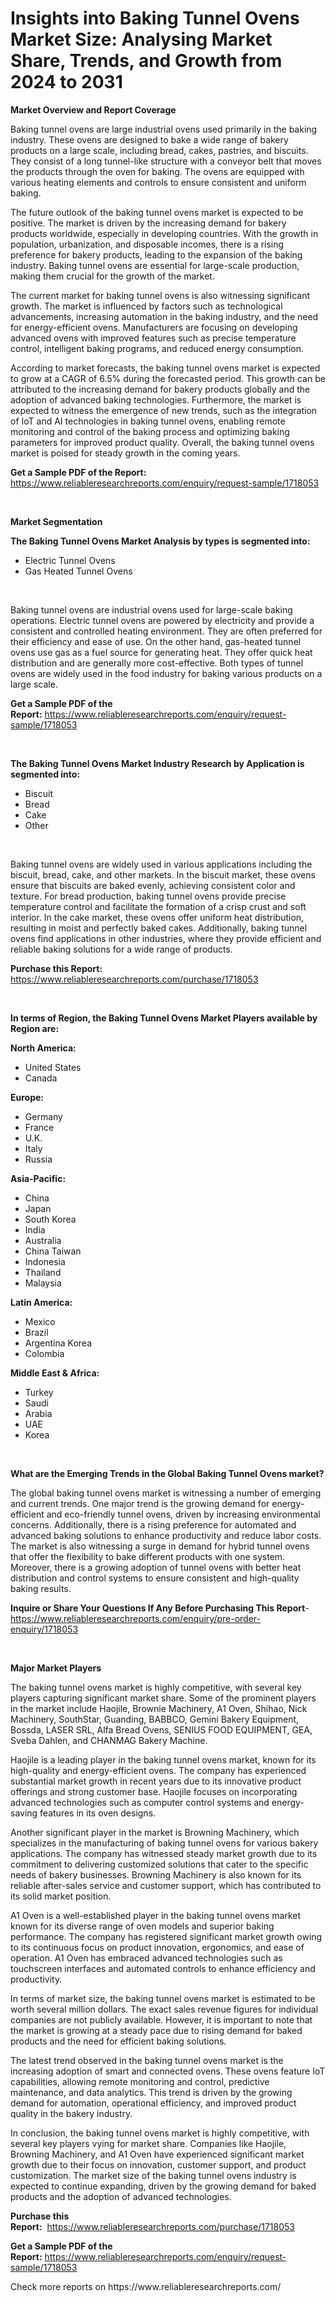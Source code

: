 <p><h1>Insights into Baking Tunnel Ovens Market Size: Analysing Market Share, Trends, and Growth from 2024 to 2031</h1></p><p><strong>Market Overview and Report Coverage</strong></p>
<p><p>Baking tunnel ovens are large industrial ovens used primarily in the baking industry. These ovens are designed to bake a wide range of bakery products on a large scale, including bread, cakes, pastries, and biscuits. They consist of a long tunnel-like structure with a conveyor belt that moves the products through the oven for baking. The ovens are equipped with various heating elements and controls to ensure consistent and uniform baking.</p><p>The future outlook of the baking tunnel ovens market is expected to be positive. The market is driven by the increasing demand for bakery products worldwide, especially in developing countries. With the growth in population, urbanization, and disposable incomes, there is a rising preference for bakery products, leading to the expansion of the baking industry. Baking tunnel ovens are essential for large-scale production, making them crucial for the growth of the market.</p><p>The current market for baking tunnel ovens is also witnessing significant growth. The market is influenced by factors such as technological advancements, increasing automation in the baking industry, and the need for energy-efficient ovens. Manufacturers are focusing on developing advanced ovens with improved features such as precise temperature control, intelligent baking programs, and reduced energy consumption.</p><p>According to market forecasts, the baking tunnel ovens market is expected to grow at a CAGR of 6.5% during the forecasted period. This growth can be attributed to the increasing demand for bakery products globally and the adoption of advanced baking technologies. Furthermore, the market is expected to witness the emergence of new trends, such as the integration of IoT and AI technologies in baking tunnel ovens, enabling remote monitoring and control of the baking process and optimizing baking parameters for improved product quality. Overall, the baking tunnel ovens market is poised for steady growth in the coming years.</p></p>
<p><strong>Get a Sample PDF of the Report:</strong> <a href="https://www.reliableresearchreports.com/enquiry/request-sample/1718053">https://www.reliableresearchreports.com/enquiry/request-sample/1718053</a></p>
<p>&nbsp;</p>
<p><strong>Market Segmentation</strong></p>
<p><strong>The Baking Tunnel Ovens Market Analysis by types is segmented into:</strong></p>
<p><ul><li>Electric Tunnel Ovens</li><li>Gas Heated Tunnel Ovens</li></ul></p>
<p>&nbsp;</p>
<p><p>Baking tunnel ovens are industrial ovens used for large-scale baking operations. Electric tunnel ovens are powered by electricity and provide a consistent and controlled heating environment. They are often preferred for their efficiency and ease of use. On the other hand, gas-heated tunnel ovens use gas as a fuel source for generating heat. They offer quick heat distribution and are generally more cost-effective. Both types of tunnel ovens are widely used in the food industry for baking various products on a large scale.</p></p>
<p><strong>Get a Sample PDF of the Report:</strong>&nbsp;<a href="https://www.reliableresearchreports.com/enquiry/request-sample/1718053">https://www.reliableresearchreports.com/enquiry/request-sample/1718053</a></p>
<p>&nbsp;</p>
<p><strong>The Baking Tunnel Ovens Market Industry Research by Application is segmented into:</strong></p>
<p><ul><li>Biscuit</li><li>Bread</li><li>Cake</li><li>Other</li></ul></p>
<p>&nbsp;</p>
<p><p>Baking tunnel ovens are widely used in various applications including the biscuit, bread, cake, and other markets. In the biscuit market, these ovens ensure that biscuits are baked evenly, achieving consistent color and texture. For bread production, baking tunnel ovens provide precise temperature control and facilitate the formation of a crisp crust and soft interior. In the cake market, these ovens offer uniform heat distribution, resulting in moist and perfectly baked cakes. Additionally, baking tunnel ovens find applications in other industries, where they provide efficient and reliable baking solutions for a wide range of products.</p></p>
<p><strong>Purchase this Report:</strong>&nbsp; <a href="https://www.reliableresearchreports.com/purchase/1718053">https://www.reliableresearchreports.com/purchase/1718053</a></p>
<p>&nbsp;</p>
<p><strong>In terms of Region, the Baking Tunnel Ovens Market Players available by Region are:</strong></p>
<p>
    <p> <strong> North America: </strong>
        <ul>
            <li>United States</li>
            <li>Canada</li>
        </ul>
        </p> 
    <p> <strong> Europe: </strong>
        <ul>
            <li>Germany</li>
            <li>France</li>
            <li>U.K.</li>
            <li>Italy</li>
            <li>Russia</li>
        </ul>
        </p> 
    <p> <strong> Asia-Pacific: </strong>
        <ul>
            <li>China</li>
            <li>Japan</li>
            <li>South Korea</li>
            <li>India</li>
            <li>Australia</li>
            <li>China Taiwan</li>
            <li>Indonesia</li>
            <li>Thailand</li>
            <li>Malaysia</li>
        </ul>
        </p> 
    <p> <strong> Latin America: </strong>
        <ul>
            <li>Mexico</li>
            <li>Brazil</li>
            <li>Argentina Korea</li>
            <li>Colombia</li>
        </ul>
        </p> 
    <p> <strong> Middle East & Africa: </strong>
        <ul>
            <li>Turkey</li>
            <li>Saudi</li>
            <li>Arabia</li>
            <li>UAE</li>
            <li>Korea</li>
        </ul>
    </p>
    </p>
<p>&nbsp;</p>
<p><strong>What are the Emerging Trends in the Global Baking Tunnel Ovens market?</strong></p>
<p><p>The global baking tunnel ovens market is witnessing a number of emerging and current trends. One major trend is the growing demand for energy-efficient and eco-friendly tunnel ovens, driven by increasing environmental concerns. Additionally, there is a rising preference for automated and advanced baking solutions to enhance productivity and reduce labor costs. The market is also witnessing a surge in demand for hybrid tunnel ovens that offer the flexibility to bake different products with one system. Moreover, there is a growing adoption of tunnel ovens with better heat distribution and control systems to ensure consistent and high-quality baking results.</p></p>
<p><strong>Inquire or Share Your Questions If Any Before Purchasing This Report</strong>- <a href="https://www.reliableresearchreports.com/enquiry/pre-order-enquiry/1718053">https://www.reliableresearchreports.com/enquiry/pre-order-enquiry/1718053</a></p>
<p>&nbsp;</p>
<p><strong>Major Market Players</strong></p>
<p><p>The baking tunnel ovens market is highly competitive, with several key players capturing significant market share. Some of the prominent players in the market include Haojile, Brownie Machinery, A1 Oven, Shihao, Nick Machinery, SouthStar, Guanding, BABBCO, Gemini Bakery Equipment, Bossda, LASER SRL, Alfa Bread Ovens, SENIUS FOOD EQUIPMENT, GEA, Sveba Dahlen, and CHANMAG Bakery Machine.</p><p>Haojile is a leading player in the baking tunnel ovens market, known for its high-quality and energy-efficient ovens. The company has experienced substantial market growth in recent years due to its innovative product offerings and strong customer base. Haojile focuses on incorporating advanced technologies such as computer control systems and energy-saving features in its oven designs.</p><p>Another significant player in the market is Browning Machinery, which specializes in the manufacturing of baking tunnel ovens for various bakery applications. The company has witnessed steady market growth due to its commitment to delivering customized solutions that cater to the specific needs of bakery businesses. Browning Machinery is also known for its reliable after-sales service and customer support, which has contributed to its solid market position.</p><p>A1 Oven is a well-established player in the baking tunnel ovens market known for its diverse range of oven models and superior baking performance. The company has registered significant market growth owing to its continuous focus on product innovation, ergonomics, and ease of operation. A1 Oven has embraced advanced technologies such as touchscreen interfaces and automated controls to enhance efficiency and productivity.</p><p>In terms of market size, the baking tunnel ovens market is estimated to be worth several million dollars. The exact sales revenue figures for individual companies are not publicly available. However, it is important to note that the market is growing at a steady pace due to rising demand for baked products and the need for efficient baking solutions.</p><p>The latest trend observed in the baking tunnel ovens market is the increasing adoption of smart and connected ovens. These ovens feature IoT capabilities, allowing remote monitoring and control, predictive maintenance, and data analytics. This trend is driven by the growing demand for automation, operational efficiency, and improved product quality in the bakery industry.</p><p>In conclusion, the baking tunnel ovens market is highly competitive, with several key players vying for market share. Companies like Haojile, Browning Machinery, and A1 Oven have experienced significant market growth due to their focus on innovation, customer support, and product customization. The market size of the baking tunnel ovens industry is expected to continue expanding, driven by the growing demand for baked products and the adoption of advanced technologies.</p></p>
<p><strong>Purchase this Report:</strong>&nbsp;&nbsp;<a href="https://www.reliableresearchreports.com/purchase/1718053">https://www.reliableresearchreports.com/purchase/1718053</a></p>
<p></p>
<p><strong>Get a Sample PDF of the Report:</strong>&nbsp;<a href="https://www.reliableresearchreports.com/enquiry/request-sample/1718053">https://www.reliableresearchreports.com/enquiry/request-sample/1718053</a></p>
<p>Check more reports on https://www.reliableresearchreports.com/</p>